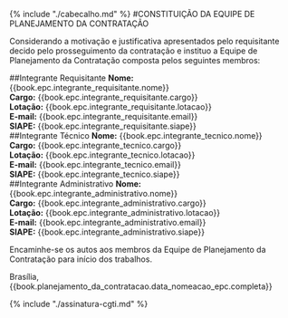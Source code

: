 {% include "./cabecalho.md" %}
#CONSTITUIÇÃO DA EQUIPE DE PLANEJAMENTO DA CONTRATAÇÃO

Considerando a motivação e justificativa apresentados pelo requisitante decido 
pelo prosseguimento da contratação e instituo a Equipe de Planejamento da 
Contratação composta pelos seguintes membros:

##Integrante Requisitante
**Nome:** {{book.epc.integrante_requisitante.nome}}  
**Cargo:** {{book.epc.integrante_requisitante.cargo}}  
**Lotação:** {{book.epc.integrante_requisitante.lotacao}}  
**E-mail:** {{book.epc.integrante_requisitante.email}}  
**SIAPE:** {{book.epc.integrante_requisitante.siape}}  
##Integrante Técnico
**Nome:** {{book.epc.integrante_tecnico.nome}}  
**Cargo:** {{book.epc.integrante_tecnico.cargo}}  
**Lotação:** {{book.epc.integrante_tecnico.lotacao}}  
**E-mail:** {{book.epc.integrante_tecnico.email}}  
**SIAPE:** {{book.epc.integrante_tecnico.siape}}  
##Integrante Administrativo 
**Nome:** {{book.epc.integrante_administrativo.nome}}  
**Cargo:** {{book.epc.integrante_administrativo.cargo}}  
**Lotação:** {{book.epc.integrante_administrativo.lotacao}}  
**E-mail:** {{book.epc.integrante_administrativo.email}}  
**SIAPE:** {{book.epc.integrante_administrativo.siape}}  
     
Encaminhe-se os autos aos membros da Equipe de Planejamento da Contratação para início dos trabalhos.  

Brasília, {{book.planejamento_da_contratacao.data_nomeacao_epc.completa}}
   
      
      
{% include "./assinatura-cgti.md" %}

